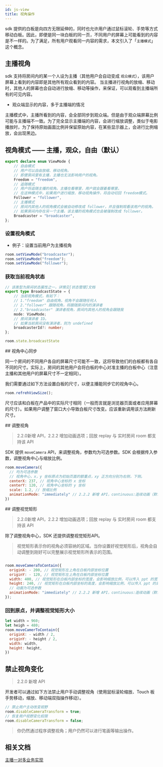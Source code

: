 ```yaml
---
id: js-view
title: 视角操作
---
```


sdk 提供的白板是向四方无限延伸的，同时也允许用户通过鼠标滚轮、手势等方式移动白板。因此，即便是同一块白板的同一页，不同用户的屏幕上可能看到的内容是不一样的。为了满足，所有用户观看同一内容的需求，本文引入了「`主播模式`」这个概念。

## 主播视角

sdk 支持将房间内的某一个人设为主播（其他用户会自动变成 `观众模式`），该用户屏幕上看到的内容即是其他所有观众看到的内容。
当主播进行视角的放缩、移动时，其他人的屏幕也会自动进行放缩、移动等操作，来保证，可以观看到主播端所有的可见内容。

* 观众端显示的内容，多于主播端的情况

主播模式中，主播所看到的内容，会全部同步到观众端。但是由于观众端屏幕比例可能与主播端不一致。为了完全显示主播端的内容，会进行缩放调整，类似于电影播放时，为了保持原始画面比例并保留原始内容，在某些显示器上，会进行比例缩放，会出现黑边。

## 视角模式 —— 主播，观众，自由（默认）

```Typescript
export declare enum ViewMode {
    // 自由模式
    // 用户可以自由放缩、移动视角。
    // 即便房间里有主播，主播也无法影响用户的视角。
    Freedom = "freedom",
    // 追随模式
    // 用户将追随主播的视角。主播在看哪里，用户就会跟着看哪里。
    // 在这种模式中，如果用户进行缩放、移动视角操作，将自动切回 freedom模式。
    Follower = "follower",
    // 主播模式
    // 房间内其他人的视角模式会被自动修改成 follower，并且强制观看该用户的视角。
    // 如果房间内存在另一个主播，该主播的视角模式也会被强制改成 follower。
    Broadcaster = "broadcaster",
};
```

### 设置视角模式

* 例子：设置当前用户为主播视角

```JavaScript
room.setViewMode("broadcaster");
room.setViewMode("freedom");
room.setViewMode("follower");
```

### 获取当前视角状态

```Typescript
// 该类型为房间状态属性之一，详情见[状态管理]文档
export type BroadcastState = {
    // 当前视角模式，有如下：
    // 1."freedom" 自由视角，视角不会跟随任何人
    // 2."follower" 跟随视角，将跟随房间内的演讲者
    // 2."broadcaster" 演讲者视角，房间内其他人的视角会跟随我
    mode: ViewMode;
    // 房间演讲者 ID。
    // 如果当前房间没有演讲者，则为 undefined
    broadcasterId?: number;
};
```

```javascript
room.state.broadcastState
```

<span id="refrehViewSize">
## 视角中心同步

同一个房间的不同用户各自的屏幕尺寸可能不一致，这将导致他们的白板都有各自不同的尺寸。实际上，房间的其他用户会将白板的中心对准主播的白板中心（注意主播和其他用户的屏幕尺寸不一定相同）。

我们需要通过如下方法设置白板的尺寸，以便主播能同步它的视角中心。

```JavaScript
room.refrehViewSize();
```

尺寸应该和白板在产品中的实际尺寸相同（一般而言就是浏览器页面或者应用屏幕的尺寸）。如果用户调整了窗口大小导致白板尺寸改变。应该重新调用该方法刷新尺寸。

<span id="moveCamera">
## 调整视角

>2.2.0新增 API，2.2.2 增加动画选项；回放 replay 与 实时房间 room 都支持该 API

SDK 提供 `moveCamera` API，来调整视角，参数均为可选参数。SDK 会根据传入参数，调整视角中心与缩放比例。

```javascript
room.moveCamera({
  // 均为可选参数
  // 视角中心，x，y 坐标原点为初始页面的额重点，xy 正方向分别为右侧，下侧。
  centerX: 237, // 视角中心坐标的 x 坐标
  centerY: 120, // 视角中心坐标的 y 坐标
  scale: 1.2, // 放缩比例
  animationMode: "immediately" // 2.2.2 新增 API，continuous:连续动画（默认），immediately: 瞬间完成
})
```

<span id="moveCameraToContain">
## 调整视觉矩形

>2.2.0新增 API，2.2.2 增加动画选项；回放 replay 与 实时房间 room 都支持该 API

除了调整视角中心，SDK 还提供调整视觉矩形API。

> 视觉矩形表示你的视角必须容纳的区域。当你设置好视觉矩形后，视角会自动调整到刚好可以完整展示视觉矩形所表示的范围。

```javascript

room.moveCameraToContain({
  originX: - 200, // 视觉矩形左上角在白板内部坐标位置
  originY: - 120, // 视觉矩形左上角在白板内部坐标位置
  width: 400, // 视觉矩形在白板内部坐标的宽度，会影响缩放比例，可以传入 ppt 的宽
  height: 240, // 视觉矩形在白板内部坐标的高度，会影响缩放比例，可以传入 ppt 的高
  // 动画为可选参数
  animationMode: "immediately" // 2.2.2 新增 API，continuous:连续动画（默认），immediately: 瞬间完成
});
```

### 回到原点，并调整视觉矩形大小

```javascript
let width = 960;
let heigh = 480;
room.moveCamerToContain({
  originX: - width / 2,
  originY: - height / 2,
  width: width,
  height: height,
})
```

## 禁止视角变化<span class="anchro" id="disableCameraTransform">

>2.2.0 新增 API

开发者可以通过如下方法禁止用户手动调整视角（使用鼠标滚轮缩放、Touch 板手势移动，缩放、移动端双指操作移动）。

```javascript
// 禁止用户主动改变视野
room.disableCameraTransform = true;
// 恢复用户视野变化权限
room.disableCameraTransform = false;
```

>你仍然通过程序调整视角；用户仍然可以进行笔画等输出操作。

## 相关文档

[主播一对多业务实现](/docs/advance/advance-broadcast?platform=web)